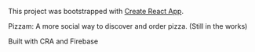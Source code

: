 This project was bootstrapped with [Create React App](https://github.com/facebookincubator/create-react-app).

Pizzam: A more social way to discover and order pizza. (Still in the works)

Built with CRA and Firebase

